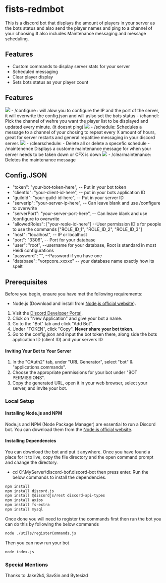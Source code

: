 # fists-redmbot

This is a discord bot that displays the amount of players in your server as the bots status and also send the player names and ping to a channel of your choosing.It also includes Maintenance messaging and message scheduling.

## Features

- Custom commands to display server stats for your server
- Scheduled messaging
- Clear player display
- Sets bots status as your player count

## Features
 <img src="https://i.imgur.com/wyCAkDS.png"> 
- /configure : will alow you to configure the IP and the port of the server, it will overwrite the config.json and will aslso set the bots status
- /channel: Pick the channel of wehre you want the player list to be displayed and updated every minute. (it doesnt ping)
 <img src="https://i.imgur.com/PzWuE7C.png"> 
- /schedule: Schedules a message to a channel of your chosing to repeat every X amount of hours, great for server restarts and general repatitive messaging in your discord server.
 <img src="https://i.imgur.com/UN3AYJP.png"> 
- /clearschedule: - Delete all or delete a specefic schedule
- /maintenence Displays a custome maintenance message for when your server needs to be taken down or CFX is down
 <img src="https://i.imgur.com/n5oAyk2.png"> 
- /clearmaintenance: Deletes the maintenance message

## Config.JSON
-  "token": "your-bot-token-here", -- Put in your bot token
-  "clientId": "your-client-id-here", -- put in your bots application ID
-  "guildId": "your-guild-id-here", -- Put in your server ID
-  "serverIp": "your-server-ip-here", -- Can leave blank and use /configure to overwrite
-  "serverPort": "your-server-port-here", -- Can leave blank and use /configure to overwrite
-  "allowedRoles": ["your-reole-id-here"] --User permission ID's for people to use the commands ["ROLE_ID_1", "ROLE_ID_2", "ROLE_ID_3"]
-  "host": "localhost", -- IP or localhost
-  "port": "3306", -- Port for your database
-  "user": "root", --username for your database, Root is standard in most Heidi configurations
-  "password": "", --Password if you have one
-  "database": "vorpcore_xxxxx" -- your database name exactly how its spelt

## Prerequisites

Before you begin, ensure you have met the following requirements:

- Node.js (Download and install from [Node.js official website](https://nodejs.org/)).


1. Visit the [Discord Developer Portal](https://discord.com/developers/applications).
2. Click on "New Application" and give your bot a name.
3. Go to the "Bot" tab and click "Add Bot".
4. Under "TOKEN", click "Copy". **Never share your bot token.**
5. Go to the config.json and input the bot token there, along side the bots application ID (client ID) and your servers ID

#### Inviting Your Bot to Your Server

1. In the "OAuth2" tab, under "URL Generator", select "bot" & "applications.commands".
2. Choose the appropriate permissions for your bot under "BOT PERMISSIONS".
3. Copy the generated URL, open it in your web browser, select your server, and invite your bot.

### Local Setup

#### Installing Node.js and NPM

Node.js and NPM (Node Package Manager) are essential to run a Discord bot. You can download them from the [Node.js official website](https://nodejs.org/).

#### Installing Dependencies

You can download the bot and put it anywhere. Once you have found a place for it to live, copy the file directory and the open command prompt and change the directory.
- cd C:\MyServer\discord-bot\discord-bot then press enter. Run the below commands to install the dependencies.


```bash
npm install
npm install discord.js
npm install @discordjs/rest discord-api-types
npm install axios
npm install fs-extra
npm install mysql
```

Once done you will need to register the commands first then run the bot you can do this by following the below commands

```bash
node ./utils/registerCommands.js
```
Then you can now run your bot
```bash
node index.js
```



### Special Mentions
Thanks to Jake2k4, SavSin and Bytesizd
